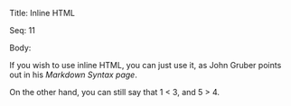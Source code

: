 Title:  Inline HTML

Seq:    11

Body: 

If you wish to use inline HTML, you can just use it, as John Gruber points out in his <cite>Markdown Syntax page</cite>.

On the other hand, you can still say that 1 < 3, and 5 > 4. 
